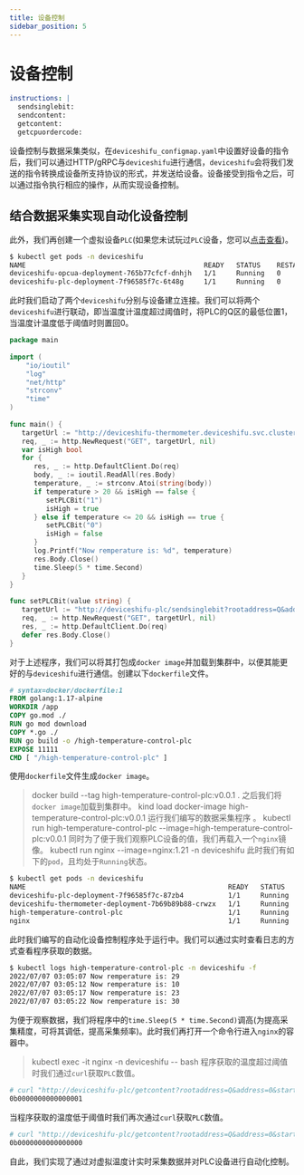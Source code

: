```yaml
---
title: 设备控制
sidebar_position: 5
---
```


# 设备控制

```yaml
instructions: |  
  sendsinglebit:  
  sendcontent:  
  getcontent:  
  getcpuordercode:
```
设备控制与数据采集类似，在`deviceshifu_configmap.yaml`中设置好设备的指令后，我们可以通过HTTP/gRPC与`deviceshifu`进行通信，`deviceshifu`会将我们发送的指令转换成设备所支持协议的形式，并发送给设备。设备接受到指令之后，可以通过指令执行相应的操作，从而实现设备控制。
## 结合数据采集实现自动化设备控制
此外，我们再创建一个虚拟设备`PLC`(如果您未试玩过`PLC`设备，您可以[点击查看](quickstart/quickstart.md))。
```bash
$ kubectl get pods -n deviceshifu
NAME                                            READY   STATUS    RESTARTS   AGE
deviceshifu-opcua-deployment-765b77cfcf-dnhjh   1/1     Running   0          14m
deviceshifu-plc-deployment-7f96585f7c-6t48g     1/1     Running   0          7m8s
```
此时我们启动了两个`deviceshifu`分别与设备建立连接。我们可以将两个`deviceshifu`进行联动，即当温度计温度超过阈值时，将PLC的Q区的最低位置1，当温度计温度低于阈值时则置回0。
```go
package main  
  
import (  
	"io/ioutil"  
	"log"
	"net/http"
	"strconv"
	"time"
)  
  
func main() {  
   targetUrl := "http://deviceshifu-thermometer.deviceshifu.svc.cluster.local/read_value"  
   req, _ := http.NewRequest("GET", targetUrl, nil)  
   var isHigh bool  
   for {  
      res, _ := http.DefaultClient.Do(req)  
      body, _ := ioutil.ReadAll(res.Body)  
      temperature, _ := strconv.Atoi(string(body))  
      if temperature > 20 && isHigh == false {  
         setPLCBit("1")  
         isHigh = true  
      } else if temperature <= 20 && isHigh == true {  
         setPLCBit("0")  
         isHigh = false  
      }  
      log.Printf("Now remperature is: %d", temperature)  
      res.Body.Close()  
      time.Sleep(5 * time.Second)  
   }  
}  
  
func setPLCBit(value string) {  
   targetUrl := "http://deviceshifu-plc/sendsinglebit?rootaddress=Q&address=0&start=0&digit=0&value=" + value  
   req, _ := http.NewRequest("GET", targetUrl, nil)  
   res, _ := http.DefaultClient.Do(req)  
   defer res.Body.Close()  
}
```
对于上述程序，我们可以将其打包成`docker image`并加载到集群中，以便其能更好的与`deviceshifu`进行通信。创建以下`dockerfile`文件。
```dockerfile
# syntax=docker/dockerfile:1  
FROM golang:1.17-alpine  
WORKDIR /app  
COPY go.mod ./  
RUN go mod download  
COPY *.go ./  
RUN go build -o /high-temperature-control-plc 
EXPOSE 11111  
CMD [ "/high-temperature-control-plc" ]
```
使用`dockerfile`文件生成`docker image`。
> docker build --tag high-temperature-control-plc:v0.0.1 .
之后我们将`docker image`加载到集群中。
> kind load docker-image high-temperature-control-plc:v0.0.1
运行我们编写的数据采集程序 。
> kubectl run high-temperature-control-plc --image=high-temperature-control-plc:v0.0.1
同时为了便于我们观察PLC设备的值，我们再载入一个`nginx`镜像。
> kubectl run nginx --image=nginx:1.21 -n deviceshifu
此时我们有如下的`pod`，且均处于`Running`状态。
```bash
$ kubectl get pods -n deviceshifu
NAME                                                  READY   STATUS    RESTARTS   AGE
deviceshifu-plc-deployment-7f96585f7c-87zb4           1/1     Running   0          20m
deviceshifu-thermometer-deployment-7b69b89b88-crwzx   1/1     Running   0          67m
high-temperature-control-plc                          1/1     Running   0          8m54s
nginx                                                 1/1     Running   0          61m
```
此时我们编写的自动化设备控制程序处于运行中。我们可以通过实时查看日志的方式查看程序获取的数据。
```bash
$ kubectl logs high-temperature-control-plc -n deviceshifu -f 
2022/07/07 03:05:07 Now remperature is: 29
2022/07/07 03:05:12 Now remperature is: 10
2022/07/07 03:05:17 Now remperature is: 23
2022/07/07 03:05:22 Now remperature is: 30
```
为便于观察数据，我们将程序中的`time.Sleep(5 * time.Second)`调高(为提高采集精度，可将其调低，提高采集频率)。此时我们再打开一个命令行进入`nginx`的容器中。
> kubectl exec -it nginx -n deviceshifu -- bash
程序获取的温度超过阈值时我们通过`curl`获取`PLC`数值。
```bash
# curl "http://deviceshifu-plc/getcontent?rootaddress=Q&address=0&start=0";echo
0b0000000000000001
```
当程序获取的温度低于阈值时我们再次通过`curl`获取`PLC`数值。
```bash
# curl "http://deviceshifu-plc/getcontent?rootaddress=Q&address=0&start=0";echo
0b0000000000000000
```
自此，我们实现了通过对虚拟温度计实时采集数据并对PLC设备进行自动化控制。
